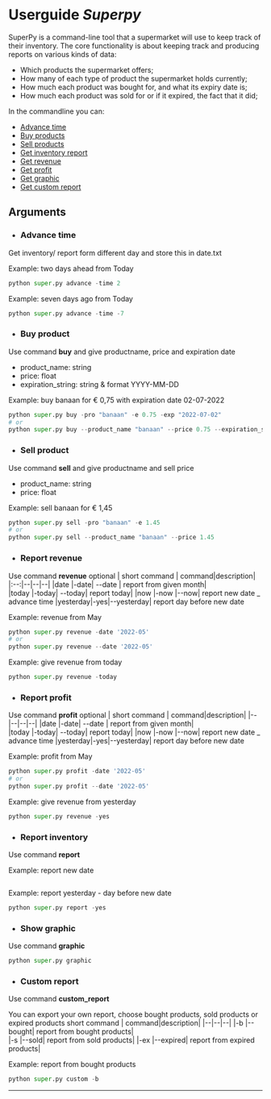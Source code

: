 # Userguide _Superpy_

SuperPy is a command-line tool that a supermarket will use to keep track of their inventory. The core functionality is about keeping track and producing reports on various kinds of data:

- Which products the supermarket offers;
- How many of each type of product the supermarket holds currently;
- How much each product was bought for, and what its expiry date is;
- How much each product was sold for or if it expired, the fact that it did;

In the commandline you can:
- [Advance time](#advance-time)
- [Buy products](#buy-product)
- [Sell products](#sell-product)
- [Get inventory report](#report-inventory)
- [Get revenue](#report-revenue)
- [Get profit](#report-profit)
- [Get graphic](#show-graphic)
- [Get custom report](#custom-report)

## Arguments
- ### Advance time 

Get inventory/ report form different day and store this in date.txt

Example: two days ahead from Today
```python
python super.py advance -time 2
```
Example: seven days ago from Today
```python
python super.py advance -time -7
```

- ### Buy product
Use command **buy** and give productname, price and expiration date
- product_name: string
- price: float
- expiration_string: string & format YYYY-MM-DD

Example: buy banaan for € 0,75 with expiration date 02-07-2022
```python
python super.py buy -pro "banaan" -e 0.75 -exp "2022-07-02"
# or
python super.py buy --product_name "banaan" --price 0.75 --expiration_string "2022-07-02"
```

- ### Sell product
Use command **sell** and give productname and sell price
- product_name: string
- price: float

Example: sell banaan for € 1,45 
```python
python super.py sell -pro "banaan" -e 1.45 
# or
python super.py sell --product_name "banaan" --price 1.45
```

- ### Report revenue
Use command **revenue** 
optional | short command | command|description|
|:--:|--|--|--|
|date |-date| --date | report from given month|    
|today |-today| --today| report today|
|now |-now |--now| report new date _ advance time
|yesterday|-yes|--yesterday| report day before new date

Example: revenue from May
```python
python super.py revenue -date '2022-05'
# or
python super.py revenue --date '2022-05'
```
Example: give revenue from today
```python
python super.py revenue -today 
```

- ### Report profit
Use command **profit** 
optional | short command | command|description|
|--|--|--|--|
|date |-date| --date | report from given month|    
|today |-today| --today| report today|
|now |-now |--now| report new date _ advance time
|yesterday|-yes|--yesterday| report day before new date

Example: profit from May
```python
python super.py profit -date '2022-05'
# or
python super.py profit --date '2022-05'
```
Example: give revenue from yesterday
```python
python super.py revenue -yes 
```

- ### Report inventory
Use command **report** 

Example: report new date
```python


```
Example: report yesterday - day before new date
```python
python super.py report -yes
```


- ### Show graphic 
Use command **graphic**
```python
python super.py graphic
```

- ### Custom report
Use command **custom_report**

You can export your own report, choose bought products, sold products or expired products
short command | command|description|
|--|--|--|
|-b |--bought| report from bought products|    
|-s |--sold| report from sold products|
|-ex |--expired| report from expired products|

Example: report from bought products
```python
python super.py custom -b
```
---



